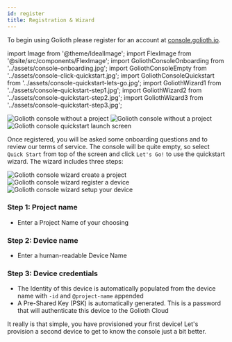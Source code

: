 ```yaml
---
id: register
title: Registration & Wizard
---
```


To begin using Golioth please register for an account at
[console.golioth.io](https://console.golioth.io/).

import Image from '@theme/IdealImage';
import FlexImage from '@site/src/components/FlexImage';
import GoliothConsoleOnboarding from '../assets/console-onboarding.jpg';
import GoliothConsoleEmpty from '../assets/console-click-quickstart.jpg';
import GoliothConsoleQuickstart from '../assets/console-quickstart-lets-go.jpg';
import GoliothWizard1 from '../assets/console-quickstart-step1.jpg';
import GoliothWizard2 from '../assets/console-quickstart-step2.jpg';
import GoliothWizard3 from '../assets/console-quickstart-step3.jpg';

<FlexImage column_count="3">
  <Image img={GoliothConsoleOnboarding} alt="Golioth console without a project"/>
  <Image img={GoliothConsoleEmpty} alt="Golioth console without a project"/>
  <Image img={GoliothConsoleQuickstart} alt="Golioth console quickstart launch screen"/>
</FlexImage>

Once registered, you will be asked some onboarding questions and to review our
terms of service. The console will be quite empty, so select `Quick Start` from
top of the screen and click `Let's Go!` to use the quickstart wizard. The wizard
includes three steps:

<FlexImage column_count="3">
  <Image img={GoliothWizard1} alt="Golioth console wizard create a project"/>
  <Image img={GoliothWizard2} alt="Golioth console wizard register a device"/>
  <Image img={GoliothWizard3} alt="Golioth console wizard setup your device"/>
</FlexImage>

### Step 1: Project name

* Enter a Project Name of your choosing

### Step 2: Device name

* Enter a human-readable Device Name

### Step 3: Device credentials

* The Identity of this device is automatically populated from the device name with `-id` and `@project-name` appended
* A Pre-Shared Key (PSK) is automatically generated. This is a password that will authenticate this device to the Golioth Cloud

It really is that simple, you have provisioned your first device! Let's provision a second device to get to know the console just a bit better.
